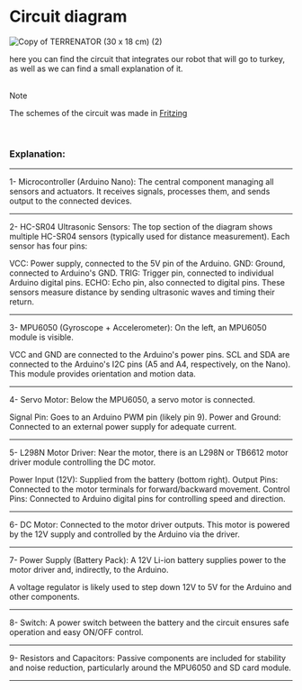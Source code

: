 # Circuit diagram

![Copy of TERRENATOR (30 x 18 cm) (2)](https://github.com/user-attachments/assets/4d2711bd-bfa3-4d22-b769-2643c4dbe3a5)


here you can find the circuit that integrates our robot that will go to turkey, as well as we can find a small explanation of it.
<br>
 <br>


 > [!NOTE]
>The schemes of the circuit was made in [Fritzing](https://fritzing.org/)


<br>

### Explanation:

---

1- Microcontroller (Arduino Nano):
The central component managing all sensors and actuators. It receives signals, 
processes them, and sends output to the connected devices.

---

2- HC-SR04 Ultrasonic Sensors:
The top section of the diagram shows multiple HC-SR04 sensors (typically used for distance measurement). Each sensor has four pins:

VCC: Power supply, connected to the 5V pin of the Arduino.
GND: Ground, connected to Arduino's GND.
TRIG: Trigger pin, connected to individual Arduino digital pins.
ECHO: Echo pin, also connected to digital pins.
These sensors measure distance by sending ultrasonic waves and timing their return.

---

3- MPU6050 (Gyroscope + Accelerometer):
On the left, an MPU6050 module is visible.

VCC and GND are connected to the Arduino's power pins.
SCL and SDA are connected to the Arduino's I2C pins (A5 and A4, respectively, on the Nano).
This module provides orientation and motion data.

---

4- Servo Motor:
Below the MPU6050, a servo motor is connected.

Signal Pin: Goes to an Arduino PWM pin (likely pin 9).
Power and Ground: Connected to an external power supply for adequate current.

---

5- L298N Motor Driver:
Near the motor, there is an L298N or TB6612 motor driver module controlling the DC motor.

Power Input (12V): Supplied from the battery (bottom right).
Output Pins: Connected to the motor terminals for forward/backward movement.
Control Pins: Connected to Arduino digital pins for controlling speed and direction.

---

6- DC Motor:
Connected to the motor driver outputs. This motor is powered by the 12V supply and controlled by the Arduino via the driver.

---


7- Power Supply (Battery Pack):
A 12V Li-ion battery supplies power to the motor driver and, indirectly, to the Arduino.

A voltage regulator is likely used to step down 12V to 5V for the Arduino and other components.

---

8- Switch:
A power switch between the battery and the circuit ensures safe operation and easy ON/OFF control.

---

9- Resistors and Capacitors:
Passive components are included for stability and noise reduction, particularly around the MPU6050 and SD card module.

---

